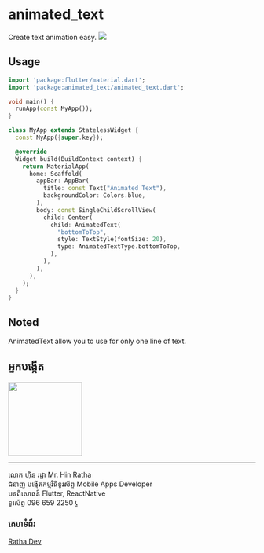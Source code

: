 # animated_text

Create text animation easy.
<img src="https://raw.githubusercontent.com/RathaIct/AnimatedText/main/animated_text.gif"/>

## Usage

```dart
import 'package:flutter/material.dart';
import 'package:animated_text/animated_text.dart';

void main() {
  runApp(const MyApp());
}

class MyApp extends StatelessWidget {
  const MyApp({super.key});

  @override
  Widget build(BuildContext context) {
    return MaterialApp(
      home: Scaffold(
        appBar: AppBar(
          title: const Text("Animated Text"),
          backgroundColor: Colors.blue,
        ),
        body: const SingleChildScrollView(
          child: Center(
            child: AnimatedText(
              "bottomToTop",
              style: TextStyle(fontSize: 20),
              type: AnimatedTextType.bottomToTop,
            ),
          ),
        ),
      ),
    );
  }
}

```

## Noted

AnimatedText allow you to use for only one line of text.

## អ្នកបង្កើត

<img src="https://raw.githubusercontent.com/RathaIct/AnimatedText/main/ratha.jpeg" width="150" />
<hr />
លោក ហ៊ិន រដ្ឋា
Mr. Hin Ratha
<br />
ជំនាញ បង្កើតកម្មវិធីទូរស័ព្ទ
Mobile Apps Developer
<br />
បទពិសោធន៍ Flutter, ReactNative
<br />
ទូរស័ព្ទ 096 659 2250 <a href="tel:0966592250">📞</a>

### គេហទំព័រ

<a href="https://rathadev.com"  target="_blank">Ratha Dev</a>
